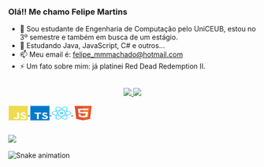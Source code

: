 ### Olá!! Me chamo Felipe Martins

- 🔭 Sou estudante de Engenharia de Computação pelo UniCEUB, estou no 3º semestre e também em busca de um estágio.
- 🌱 Estudando Java, JavaScript, C# e outros...
- 📫 Meu email é: felipe_mmmachado@hotmail.com
- ⚡ Um fato sobre mim: já platinei Red Dead Redemption II.
##
<div align="center">
  <a href="https://github.com/FelipeMMMendes">
  <img height="180em" src="https://github-readme-stats.vercel.app/api?username=felipemmmendes&show_icons=true&theme=cobalt2&include_all_commits=true&count_private=true"/>
  <img height="180em" src="https://github-readme-stats.vercel.app/api/top-langs/?username=felipemmmendes&layout=compact&langs_count=7&theme=cobalt2"/>
</div>
  <div style="display: inline_block"><br>
  <img align="center" alt="fel-Js" height="30" width="40" src="https://raw.githubusercontent.com/devicons/devicon/master/icons/javascript/javascript-plain.svg">
  <img align="center" alt="fel-Ts" height="30" width="40" src="https://raw.githubusercontent.com/devicons/devicon/master/icons/typescript/typescript-plain.svg">
  <img align="center" alt="fel-React" height="30" width="40" src="https://raw.githubusercontent.com/devicons/devicon/master/icons/react/react-original.svg">
  <img align="center" alt="fel-HTML" height="30" width="40" src="https://raw.githubusercontent.com/devicons/devicon/master/icons/html5/html5-original.svg">
</div>
  
  ##
  </div>
  <a href="https://www.linkedin.com/in/felipe-martins-machado-mendes-b87a9a216/" target="_blank"><img src="https://img.shields.io/badge/-LinkedIn-%230077B5?style=for-the-badge&logo=linkedin&logoColor=white" target="_blank"></a>
  
  ![Snake animation](https://github.com/rafaballerini/felipemmmendes)
  </div>
